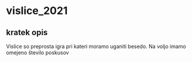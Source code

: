 # vislice_2021

## kratek opis

Vislice so preprosta igra pri kateri moramo uganiti besedo. 
Na voljo imamo omejeno število poskusov